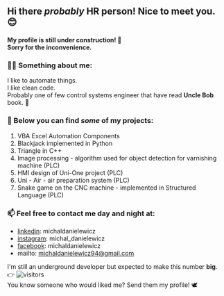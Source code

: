## Hi there *probably* HR person!  Nice to meet you. 😊
#### My profile is still under construction! 🔧 </br> Sorry for the inconvenience.

### 	:superhero_man: Something about me:  
I like to automate things. </br> I like clean code. </br> Probably one of few control systems engineer that have read **Uncle Bob** book. 👴
  
### :file_folder: Below you can find _**some**_ of my projects:
1. VBA Excel Automation Components
2. Blackjack implemented in Python
3. Triangle in C++
4. Image processing - algorithm used for object detection for varnishing machine (PLC)
5. HMI design of Uni-One project (PLC)
6. Uni - Air - air preparation system (PLC)
7. Snake game on the CNC machine - implemented in Structured Language (PLC)
  
### 📫 Feel free to contact me day and night at: 
- <a href="https://www.linkedin.com/in/michaldanielewicz/">linkedin</a>: michaldanielewicz
- <a href="https://www.instagram.com/michal_danielewicz/">instagram</a>: michal_danielewicz
- <a href="https://www.facebook.com/michaldanieIewicz/">facebook</a>: michaldanieIewicz
- mailto: michaldanielewicz94@gmail.com

I'm still an underground developer but expected to make this number **big**. 👉 ![visitors](https://visitor-badge.glitch.me/badge?page_id=michaldanielewicz.visitor-badge)  
You know someone who would liked me? Send them my profile! :dove:
